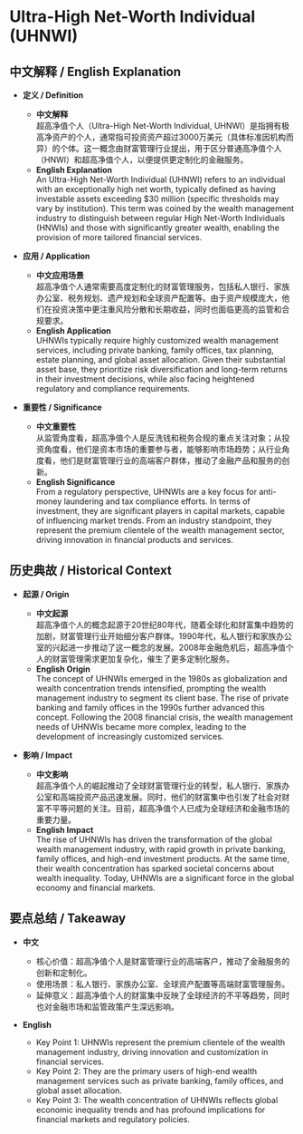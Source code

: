 # Ultra-High Net-Worth Individual (UHNWI)

## 中文解释 / English Explanation

* **定义 / Definition**  
  - **中文解释**  
    超高净值个人（Ultra-High Net-Worth Individual, UHNWI）是指拥有极高净资产的个人，通常指可投资资产超过3000万美元（具体标准因机构而异）的个体。这一概念由财富管理行业提出，用于区分普通高净值个人（HNWI）和超高净值个人，以便提供更定制化的金融服务。  
  - **English Explanation**  
    An Ultra-High Net-Worth Individual (UHNWI) refers to an individual with an exceptionally high net worth, typically defined as having investable assets exceeding $30 million (specific thresholds may vary by institution). This term was coined by the wealth management industry to distinguish between regular High Net-Worth Individuals (HNWIs) and those with significantly greater wealth, enabling the provision of more tailored financial services.

* **应用 / Application**  
  - **中文应用场景**  
    超高净值个人通常需要高度定制化的财富管理服务，包括私人银行、家族办公室、税务规划、遗产规划和全球资产配置等。由于资产规模庞大，他们在投资决策中更注重风险分散和长期收益，同时也面临更高的监管和合规要求。  
  - **English Application**  
    UHNWIs typically require highly customized wealth management services, including private banking, family offices, tax planning, estate planning, and global asset allocation. Given their substantial asset base, they prioritize risk diversification and long-term returns in their investment decisions, while also facing heightened regulatory and compliance requirements.

* **重要性 / Significance**  
  - **中文重要性**  
    从监管角度看，超高净值个人是反洗钱和税务合规的重点关注对象；从投资角度看，他们是资本市场的重要参与者，能够影响市场趋势；从行业角度看，他们是财富管理行业的高端客户群体，推动了金融产品和服务的创新。  
  - **English Significance**  
    From a regulatory perspective, UHNWIs are a key focus for anti-money laundering and tax compliance efforts. In terms of investment, they are significant players in capital markets, capable of influencing market trends. From an industry standpoint, they represent the premium clientele of the wealth management sector, driving innovation in financial products and services.

## 历史典故 / Historical Context

* **起源 / Origin**  
  - **中文起源**  
    超高净值个人的概念起源于20世纪80年代，随着全球化和财富集中趋势的加剧，财富管理行业开始细分客户群体。1990年代，私人银行和家族办公室的兴起进一步推动了这一概念的发展。2008年金融危机后，超高净值个人的财富管理需求更加复杂化，催生了更多定制化服务。  
  - **English Origin**  
    The concept of UHNWIs emerged in the 1980s as globalization and wealth concentration trends intensified, prompting the wealth management industry to segment its client base. The rise of private banking and family offices in the 1990s further advanced this concept. Following the 2008 financial crisis, the wealth management needs of UHNWIs became more complex, leading to the development of increasingly customized services.

* **影响 / Impact**  
  - **中文影响**  
    超高净值个人的崛起推动了全球财富管理行业的转型，私人银行、家族办公室和高端投资产品迅速发展。同时，他们的财富集中也引发了社会对财富不平等问题的关注。目前，超高净值个人已成为全球经济和金融市场的重要力量。  
  - **English Impact**  
    The rise of UHNWIs has driven the transformation of the global wealth management industry, with rapid growth in private banking, family offices, and high-end investment products. At the same time, their wealth concentration has sparked societal concerns about wealth inequality. Today, UHNWIs are a significant force in the global economy and financial markets.

## 要点总结 / Takeaway

* **中文**  
  - 核心价值：超高净值个人是财富管理行业的高端客户，推动了金融服务的创新和定制化。  
  - 使用场景：私人银行、家族办公室、全球资产配置等高端财富管理服务。  
  - 延伸意义：超高净值个人的财富集中反映了全球经济的不平等趋势，同时也对金融市场和监管政策产生深远影响。  

* **English**  
  - Key Point 1: UHNWIs represent the premium clientele of the wealth management industry, driving innovation and customization in financial services.  
  - Key Point 2: They are the primary users of high-end wealth management services such as private banking, family offices, and global asset allocation.  
  - Key Point 3: The wealth concentration of UHNWIs reflects global economic inequality trends and has profound implications for financial markets and regulatory policies.